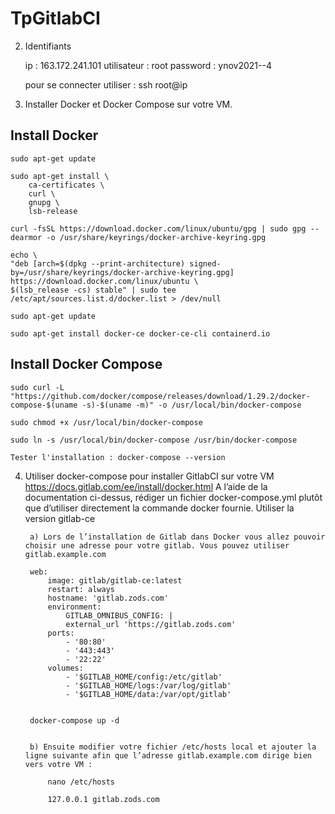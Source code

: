 # TpGitlabCI

2. Identifiants

    ip : 163.172.241.101
        utilisateur : root
        password : ynov2021--4

    pour se connecter utiliser : ssh root@ip

3. Installer Docker et Docker Compose sur votre VM.

## Install Docker

    sudo apt-get update

    sudo apt-get install \
        ca-certificates \
        curl \
        gnupg \
        lsb-release
    
    curl -fsSL https://download.docker.com/linux/ubuntu/gpg | sudo gpg --dearmor -o /usr/share/keyrings/docker-archive-keyring.gpg

    echo \
    "deb [arch=$(dpkg --print-architecture) signed-by=/usr/share/keyrings/docker-archive-keyring.gpg] https://download.docker.com/linux/ubuntu \
    $(lsb_release -cs) stable" | sudo tee /etc/apt/sources.list.d/docker.list > /dev/null

    sudo apt-get update

    sudo apt-get install docker-ce docker-ce-cli containerd.io

## Install Docker Compose

    sudo curl -L "https://github.com/docker/compose/releases/download/1.29.2/docker-compose-$(uname -s)-$(uname -m)" -o /usr/local/bin/docker-compose

    sudo chmod +x /usr/local/bin/docker-compose

    sudo ln -s /usr/local/bin/docker-compose /usr/bin/docker-compose

    Tester l'installation : docker-compose --version

4. Utiliser docker-compose pour installer GitlabCI sur votre VM
    https://docs.gitlab.com/ee/install/docker.html
    A l’aide de la documentation ci-dessus, rédiger un fichier docker-compose.yml plutôt que d’utiliser directement la commande docker fournie.
    Utiliser la version gitlab-ce
        
        a) Lors de l’installation de Gitlab dans Docker vous allez pouvoir choisir une adresse pour votre gitlab. Vous pouvez utiliser gitlab.example.com

        web:
            image: gitlab/gitlab-ce:latest
            restart: always
            hostname: 'gitlab.zods.com'
            environment:
                GITLAB_OMNIBUS_CONFIG: |
                external_url 'https://gitlab.zods.com'
            ports:
                - '80:80'
                - '443:443'
                - '22:22'
            volumes:
                - '$GITLAB_HOME/config:/etc/gitlab'
                - '$GITLAB_HOME/logs:/var/log/gitlab'
                - '$GITLAB_HOME/data:/var/opt/gitlab'


        docker-compose up -d


        b) Ensuite modifier votre fichier /etc/hosts local et ajouter la ligne suivante afin que l’adresse gitlab.example.com dirige bien vers votre VM :
            
            nano /etc/hosts

            127.0.0.1 gitlab.zods.com
